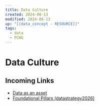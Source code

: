 ```yaml
---
title: Data Culture
created: 2024-08-13
modified: 2024-08-13
up: "[[data_concept - RESOURCE]]"
tags:
  - data
  - PCWG
---
```

# Data Culture
## Incoming Links
- [Data as an asset](./Data%20as%20an%20asset.md)
- [Foundational Pillars (datastrategy2026)](./Foundational%20Pillars%20(datastrategy2026).md)

